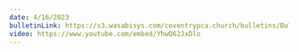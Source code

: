 ```yaml
---
date: 4/16/2023
bulletinLink: https://s3.wasabisys.com/coventrypca.church/bulletins/Bulletin 2023-04-16.pdf
video: https://www.youtube.com/embed/YhwQ62JxDlo
---
```

